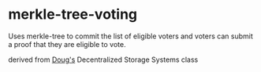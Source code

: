 # merkle-tree-voting
Uses merkle-tree to commit the list of eligible voters and voters can submit a proof that they are eligible to vote.

derived from [Doug's](https://github.com/hoytech) Decentralized Storage Systems class
